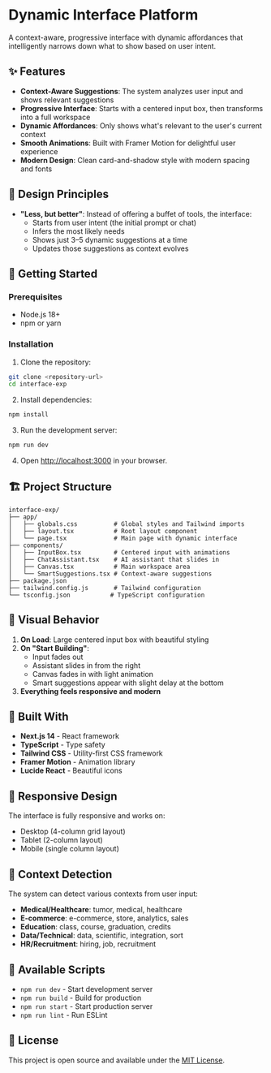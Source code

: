 # Dynamic Interface Platform

A context-aware, progressive interface with dynamic affordances that intelligently narrows down what to show based on user intent.

## ✨ Features

- **Context-Aware Suggestions**: The system analyzes user input and shows relevant suggestions
- **Progressive Interface**: Starts with a centered input box, then transforms into a full workspace
- **Dynamic Affordances**: Only shows what's relevant to the user's current context
- **Smooth Animations**: Built with Framer Motion for delightful user experience
- **Modern Design**: Clean card-and-shadow style with modern spacing and fonts

## 🎯 Design Principles

- **"Less, but better"**: Instead of offering a buffet of tools, the interface:
  - Starts from user intent (the initial prompt or chat)
  - Infers the most likely needs
  - Shows just 3–5 dynamic suggestions at a time
  - Updates those suggestions as context evolves

## 🚀 Getting Started

### Prerequisites

- Node.js 18+ 
- npm or yarn

### Installation

1. Clone the repository:
```bash
git clone <repository-url>
cd interface-exp
```

2. Install dependencies:
```bash
npm install
```

3. Run the development server:
```bash
npm run dev
```

4. Open [http://localhost:3000](http://localhost:3000) in your browser.

## 🏗️ Project Structure

```
interface-exp/
├── app/
│   ├── globals.css          # Global styles and Tailwind imports
│   ├── layout.tsx           # Root layout component
│   └── page.tsx             # Main page with dynamic interface
├── components/
│   ├── InputBox.tsx         # Centered input with animations
│   ├── ChatAssistant.tsx    # AI assistant that slides in
│   ├── Canvas.tsx           # Main workspace area
│   └── SmartSuggestions.tsx # Context-aware suggestions
├── package.json
├── tailwind.config.js       # Tailwind configuration
└── tsconfig.json           # TypeScript configuration
```

## 🎨 Visual Behavior

1. **On Load**: Large centered input box with beautiful styling
2. **On "Start Building"**: 
   - Input fades out
   - Assistant slides in from the right
   - Canvas fades in with light animation
   - Smart suggestions appear with slight delay at the bottom
3. **Everything feels responsive and modern**

## 🔧 Built With

- **Next.js 14** - React framework
- **TypeScript** - Type safety
- **Tailwind CSS** - Utility-first CSS framework
- **Framer Motion** - Animation library
- **Lucide React** - Beautiful icons

## 📱 Responsive Design

The interface is fully responsive and works on:
- Desktop (4-column grid layout)
- Tablet (2-column layout)
- Mobile (single column layout)

## 🎯 Context Detection

The system can detect various contexts from user input:

- **Medical/Healthcare**: tumor, medical, healthcare
- **E-commerce**: e-commerce, store, analytics, sales
- **Education**: class, course, graduation, credits
- **Data/Technical**: data, scientific, integration, sort
- **HR/Recruitment**: hiring, job, recruitment

## 🚀 Available Scripts

- `npm run dev` - Start development server
- `npm run build` - Build for production
- `npm run start` - Start production server
- `npm run lint` - Run ESLint

## 📄 License

This project is open source and available under the [MIT License](LICENSE). 